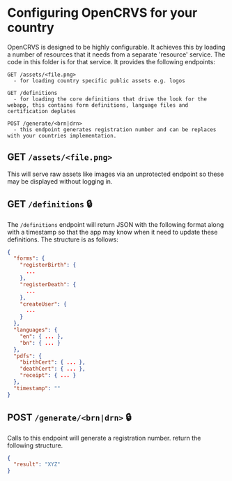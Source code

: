 # Configuring OpenCRVS for your country

OpenCRVS is designed to be highly configurable. It achieves this by loading a number of resources that it needs from a separate 'resource' service. The code in this folder is for that service. It provides the following endpoints:

```
GET /assets/<file.png>
  - for loading country specific public assets e.g. logos

GET /definitions
  - for loading the core definitions that drive the look for the webapp, this contains form definitions, language files and certification deplates

POST /generate/<brn|drn>
  - this endpoint generates registration number and can be replaces with your countries implementation.
```

## GET `/assets/<file.png>`

This will serve raw assets like images via an unprotected endpoint so these may be displayed without logging in.

## GET `/definitions` 🔒

The `/definitions` endpoint will return JSON with the following format along with a timestamp so that the app may know when it need to update these definitions. The structure is as follows:

```json
{
  "forms": {
    "registerBirth": {
      ...
    },
    "registerDeath": {
      ...
    },
    "createUser": {
      ...
    }
  },
  "languages": {
    "en": { ... },
    "bn": { ... }
  },
  "pdfs": {
    "birthCert": { ... },
    "deathCert": { ... },
    "receipt": { ... }
  },
  "timestamp": ""
}
```

## POST `/generate/<brn|drn>` 🔒

Calls to this endpoint will generate a registration number. return the following structure.

```json
{
  "result": "XYZ"
}
```
